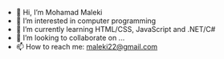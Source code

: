 - 👋 Hi, I’m Mohamad Maleki
- 👀 I’m interested in computer programming
- 🌱 I’m currently learning HTML/CSS, JavaScript and .NET/C#
- 💞️ I’m looking to collaborate on ...
- 📫 How to reach me: maleki22@gmail.com

<!---
maleki22/maleki22 is a ✨ special ✨ repository because its `README.md` (this file) appears on your GitHub profile.
You can click the Preview link to take a look at your changes.
--->
